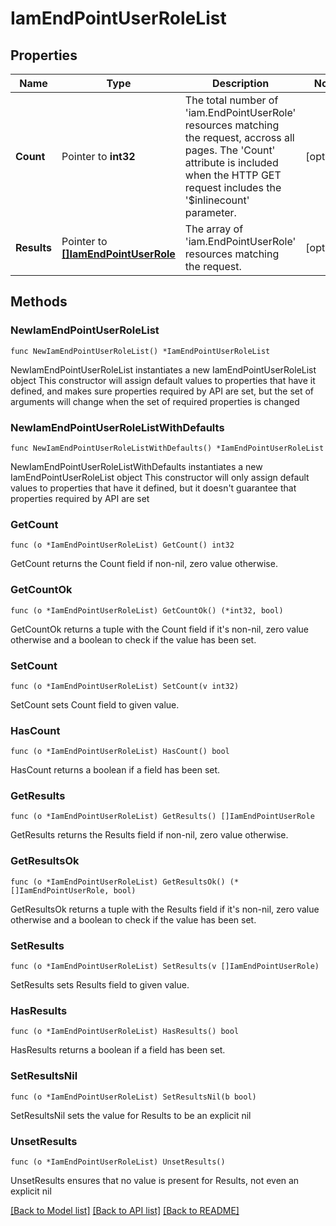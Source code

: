 # IamEndPointUserRoleList

## Properties

Name | Type | Description | Notes
------------ | ------------- | ------------- | -------------
**Count** | Pointer to **int32** | The total number of &#39;iam.EndPointUserRole&#39; resources matching the request, accross all pages. The &#39;Count&#39; attribute is included when the HTTP GET request includes the &#39;$inlinecount&#39; parameter. | [optional] 
**Results** | Pointer to [**[]IamEndPointUserRole**](iam.EndPointUserRole.md) | The array of &#39;iam.EndPointUserRole&#39; resources matching the request. | [optional] 

## Methods

### NewIamEndPointUserRoleList

`func NewIamEndPointUserRoleList() *IamEndPointUserRoleList`

NewIamEndPointUserRoleList instantiates a new IamEndPointUserRoleList object
This constructor will assign default values to properties that have it defined,
and makes sure properties required by API are set, but the set of arguments
will change when the set of required properties is changed

### NewIamEndPointUserRoleListWithDefaults

`func NewIamEndPointUserRoleListWithDefaults() *IamEndPointUserRoleList`

NewIamEndPointUserRoleListWithDefaults instantiates a new IamEndPointUserRoleList object
This constructor will only assign default values to properties that have it defined,
but it doesn't guarantee that properties required by API are set

### GetCount

`func (o *IamEndPointUserRoleList) GetCount() int32`

GetCount returns the Count field if non-nil, zero value otherwise.

### GetCountOk

`func (o *IamEndPointUserRoleList) GetCountOk() (*int32, bool)`

GetCountOk returns a tuple with the Count field if it's non-nil, zero value otherwise
and a boolean to check if the value has been set.

### SetCount

`func (o *IamEndPointUserRoleList) SetCount(v int32)`

SetCount sets Count field to given value.

### HasCount

`func (o *IamEndPointUserRoleList) HasCount() bool`

HasCount returns a boolean if a field has been set.

### GetResults

`func (o *IamEndPointUserRoleList) GetResults() []IamEndPointUserRole`

GetResults returns the Results field if non-nil, zero value otherwise.

### GetResultsOk

`func (o *IamEndPointUserRoleList) GetResultsOk() (*[]IamEndPointUserRole, bool)`

GetResultsOk returns a tuple with the Results field if it's non-nil, zero value otherwise
and a boolean to check if the value has been set.

### SetResults

`func (o *IamEndPointUserRoleList) SetResults(v []IamEndPointUserRole)`

SetResults sets Results field to given value.

### HasResults

`func (o *IamEndPointUserRoleList) HasResults() bool`

HasResults returns a boolean if a field has been set.

### SetResultsNil

`func (o *IamEndPointUserRoleList) SetResultsNil(b bool)`

 SetResultsNil sets the value for Results to be an explicit nil

### UnsetResults
`func (o *IamEndPointUserRoleList) UnsetResults()`

UnsetResults ensures that no value is present for Results, not even an explicit nil

[[Back to Model list]](../README.md#documentation-for-models) [[Back to API list]](../README.md#documentation-for-api-endpoints) [[Back to README]](../README.md)


